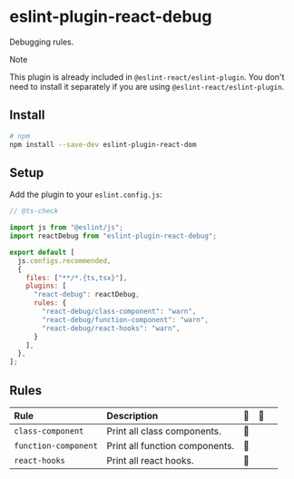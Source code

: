 # eslint-plugin-react-debug

Debugging rules.

> [!NOTE]
> This plugin is already included in `@eslint-react/eslint-plugin`. You don't need to install it separately if you are using `@eslint-react/eslint-plugin`.

## Install

```sh
# npm
npm install --save-dev eslint-plugin-react-dom
```

## Setup

Add the plugin to your `eslint.config.js`:

```js
// @ts-check

import js from "@eslint/js";
import reactDebug from "eslint-plugin-react-debug";

export default [
  js.configs.recommended,
  {
    files: ["**/*.{ts,tsx}"],
    plugins: [
      "react-debug": reactDebug,
      rules: {
        "react-debug/class-component": "warn",
        "react-debug/function-component": "warn",
        "react-debug/react-hooks": "warn",
      }
    ],
  },
];
```

## Rules

| Rule                 | Description                    | 💼  | 💭  |     |
| :------------------- | :----------------------------- | :-: | :-: | :-: |
| `class-component`    | Print all class components.    | 🐞  |     |     |
| `function-component` | Print all function components. | 🐞  |     |     |
| `react-hooks`        | Print all react hooks.         | 🐞  |     |     |
